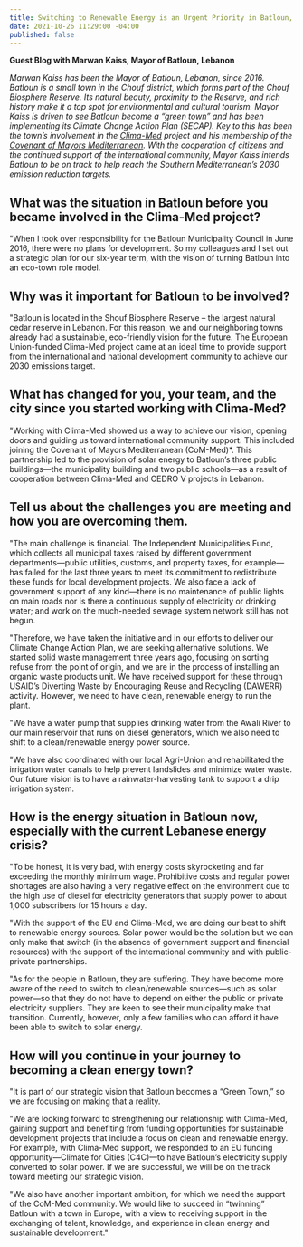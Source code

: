 ```yaml
---
title: Switching to Renewable Energy is an Urgent Priority in Batloun, Lebanon
date: 2021-10-26 11:29:00 -04:00
published: false
---
```


**Guest Blog with Marwan Kaiss, Mayor of Batloun, Lebanon**

*Marwan Kaiss has been the Mayor of Batloun, Lebanon, since 2016. Batloun is a small town in the Chouf district, which forms part of the Chouf Biosphere Reserve. Its natural beauty, proximity to the Reserve, and rich history make it a top spot for environmental and cultural tourism. Mayor Kaiss is driven to see Batloun become a “green town” and has been implementing its Climate Change Action Plan (SECAP). Key to this has been the town’s involvement in the [Clima-Med](https://www.dai.com/our-work/projects/regional-eu-for-climate-action-in-the-european-neighbourhood-instrument-eni-southern-neighbourhood) project and his membership of the [Covenant of Mayors Mediterranean](http://www.com-med.org/). With the cooperation of citizens and the continued support of the international community, Mayor Kaiss intends Batloun to be on track to help reach the Southern Mediterranean’s 2030 emission reduction targets.*




##  What was the situation in Batloun before you became involved in the Clima-Med project?

"When I took over responsibility for the Batloun Municipality Council in June 2016, there were no plans for development. So my colleagues and I set out a strategic plan for our six-year term, with the vision of turning Batloun into an eco-town role model.

##  Why was it important for Batloun to be involved?  

"Batloun is located in the Shouf Biosphere Reserve  – the largest natural cedar reserve in Lebanon. For this reason, we and our neighboring towns already had a sustainable, eco-friendly vision for the future. The European Union-funded Clima-Med project came at an ideal time to provide support from the international and national development community to achieve our 2030 emissions target. 

##  What has changed for you, your team, and the city since you started working with Clima-Med?
 
"Working with Clima-Med showed us a way to achieve our vision, opening doors and guiding us toward international community support. This included joining the Covenant of Mayors Mediterranean (CoM-Med)*. This partnership led to the provision of solar energy to Batloun’s three public buildings—the municipality building and two public schools—as a result of cooperation between Clima-Med and CEDRO V projects in Lebanon.

##  Tell us about the challenges you are meeting and how you are overcoming them.

"The main challenge is financial. The Independent Municipalities Fund, which collects all municipal taxes raised by different government departments—public utilities, customs, and property taxes, for example—has failed for the last three years to meet its commitment to redistribute these funds for local development projects. We also face a lack of government support of any kind—there is no maintenance of public lights on main roads nor is there a continuous supply of electricity or drinking water; and work on the much-needed sewage system network still has not begun. 

"Therefore, we have taken the initiative and in our efforts to deliver our Climate Change Action Plan, we are seeking alternative solutions. 
We started solid waste management three years ago, focusing on sorting refuse from the point of origin, and we are in the process of installing an organic waste products unit. We have received support for these through USAID’s Diverting Waste by Encouraging Reuse and Recycling (DAWERR) activity. However, we need to have clean, renewable energy to run the plant.

"We have a water pump that supplies drinking water from the Awali River to our main reservoir that runs on diesel generators, which we also need to shift to a clean/renewable energy power source.  

"We have also coordinated with our local Agri-Union and rehabilitated the irrigation water canals to help prevent landslides and minimize water waste. Our future vision is to have a rainwater-harvesting tank to support a drip irrigation system.

##  How is the energy situation in Batloun now, especially with the current Lebanese energy crisis?

"To be honest, it is very bad, with energy costs skyrocketing and far exceeding the monthly minimum wage. Prohibitive costs and regular power shortages are also having a very negative effect on the environment due to the high use of diesel for electricity generators that supply power to about 1,000 subscribers for 15 hours a day.

"With the support of the EU and Clima-Med, we are doing our best to shift to renewable energy sources. Solar power would be the solution but we can only make that switch (in the absence of government support and financial resources) with the support of the international community and with public-private partnerships.

"As for the people in Batloun, they are suffering. They have become more aware of the need to switch to clean/renewable sources—such as solar power—so that they do not have to depend on either the public or private electricity suppliers. They are keen to see their municipality make that transition. Currently, however, only a few families who can afford it have been able to switch to solar energy. 

##  How will you continue in your journey to becoming a clean energy town? 

"It is part of our strategic vision that Batloun becomes a “Green Town,” so we are focusing on making that a reality.

"We are looking forward to strengthening our relationship with Clima-Med, gaining support and benefiting from funding opportunities for sustainable development projects that include a focus on clean and renewable energy. For example, with Clima-Med support, we responded to an EU funding opportunity—Climate for Cities (C4C)—to have Batloun’s electricity supply converted to solar power. If we are successful, we will be on the track toward meeting our strategic vision.

"We also have another important ambition, for which we need the support of the CoM-Med community. We would like to succeed in “twinning” Batloun with a town in Europe, with a view to receiving support in the exchanging of talent, knowledge, and experience in clean energy and sustainable development."


